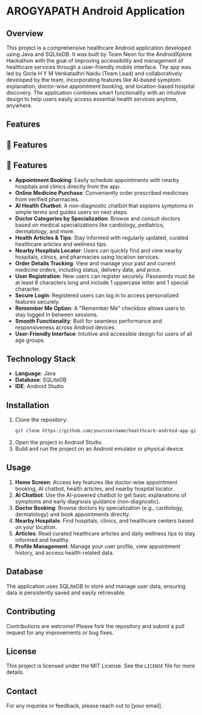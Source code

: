 # AROGYAPATH Android Application

## Overview
This project is a comprehensive healthcare Android application developed using Java and SQLiteDB. It was built by Team Neon for the AndroidXplore Hackathon with the goal of improving accessibility and management of healthcare services through a user-friendly mobile interface. The app was led by Gorle H Y M Venkatadhri Naidu (Team Lead) and collaboratively developed by the team, incorporating features like AI-based symptom explanation, doctor-wise appointment booking, and location-based hospital discovery. The application combines smart functionality with an intuitive design to help users easily access essential health services anytime, anywhere.

## Features
## 🌟 Features
## 🌟 Features
- **Appointment Booking**: Easily schedule appointments with nearby hospitals and clinics directly from the app.
- **Online Medicine Purchase**: Conveniently order prescribed medicines from verified pharmacies.
- **AI Health Chatbot**: A non-diagnostic chatbot that explains symptoms in simple terms and guides users on next steps.
- **Doctor Categories by Specialization**: Browse and consult doctors based on medical specializations like cardiology, pediatrics, dermatology, and more.
- **Health Articles & Tips**: Stay informed with regularly updated, curated healthcare articles and wellness tips.
- **Nearby Hospitals Locator**: Users can quickly find and view nearby hospitals, clinics, and pharmacies using location services.
- **Order Details Tracking**: View and manage your past and current medicine orders, including status, delivery date, and price.
- **User Registration**: New users can register securely. Passwords must be at least 6 characters long and include 1 uppercase letter and 1 special character.
- **Secure Login**: Registered users can log in to access personalized features securely.
- **Remember Me Option**: A "Remember Me" checkbox allows users to stay logged in between sessions.
- **Smooth Functionality**: Built for seamless performance and responsiveness across Android devices.
- **User-Friendly Interface**: Intuitive and accessible design for users of all age groups.

## Technology Stack
- **Language**: Java
- **Database**: SQLiteDB
- **IDE**: Android Studio

## Installation
1. Clone the repository:
    ```bash
    git clone https://github.com/yourusername/healthcare-android-app.git
    ```
2. Open the project in Android Studio.
3. Build and run the project on an Android emulator or physical device.

## Usage
1. **Home Screen**: Access key features like doctor-wise appointment booking, AI chatbot, health articles, and nearby hospital locator.
2. **AI Chatbot**: Use the AI-powered chatbot to get basic explanations of symptoms and early diagnosis guidance (non-diagnostic).
3. **Doctor Booking**: Browse doctors by specialization (e.g., cardiology, dermatology) and book appointments directly.
4. **Nearby Hospitals**: Find hospitals, clinics, and healthcare centers based on your location.
5. **Articles**: Read curated healthcare articles and daily wellness tips to stay informed and healthy.
6. **Profile Management**: Manage your user profile, view appointment history, and access health-related data.


## Database
The application uses SQLiteDB to store and manage user data, ensuring data is persistently saved and easily retrievable.

## Contributing
Contributions are welcome! Please fork the repository and submit a pull request for any improvements or bug fixes.

## License
This project is licensed under the MIT License. See the `LICENSE` file for more details.

## Contact
For any inquiries or feedback, please reach out to [your email].


